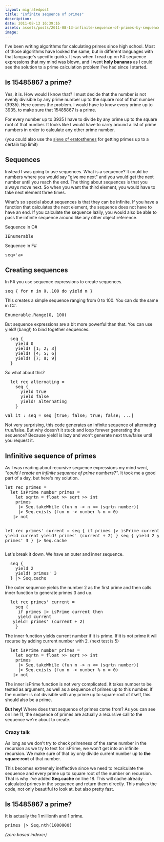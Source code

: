 ```yaml
---
layout: migratedpost
title: "Infinite sequence of primes"
description:
date: 2011-08-13 16:39:16
assets: assets/posts/2011-08-13-infinite-sequence-of-primes-by-sequence-expressions
image: 
---
```


<p>I've been writing algorithms for calculating primes since high school. Most of those algorithms have looked the same, but in different languages with that language's specific quirks. It was when I read up on F# sequence expressions that my mind was blown, and I went <strong>holy bananas</strong> as I could see the solution to a prime calculation problem I've had since I started.</p>
<h2>Is 15485867 a prime?</h2>
<p>Yes, it is. How would I know that? I must decide that the number is not evenly divisible by any prime number up to the square root of that number (3935). Here comes the problem. I would have to know every prime up to 3935, to make sure that 15485867 is a prime.</p>
<p>For every number up to 3935 I have to divide by any prime up to the square root of that number. It looks like I would have to carry around a list of prime numbers in order to calculate any other prime number.</p>
<p>(you could also use the <a href="http://en.wikipedia.org/wiki/Sieve_of_Eratosthenes">sieve of eratosthenes</a> for getting primes up to a certain top limit)</p>
<h2>Sequences</h2>
<p>Instead I was going to use sequences. What is a sequence? It could be numbers where you would say "give me next" and you would get the next number until you reach the end. The thing about sequences is that you always move next. So when you want the third element, you would have to take next element three times.</p>
<p>What's so special about sequences is that they can be infinite. If you have a function that calculates the next element, the sequence does not have to have an end. If you calculate the sequence lazily, you would also be able to pass the infinite sequence around like any other object reference.</p>
<p>Sequence in C#</p>
<pre class="brush:csharp;gutter:false">IEnumerable<T></pre>
<p>Sequence in F#</p>
<pre class="brush:fsharp;gutter:false">seq<'a> </pre>
<h2>Creating sequences</h2>
<p>In F# you use sequence expressions to create sequences.</p>
<pre class="brush:fsharp;gutter:false">seq { for n in 0..100 do yield n }</pre>
<p>This creates a simple sequence ranging from 0 to 100. You can do the same in C#.</p>
<pre class="brush:csharp;gutter:false">Enumerable.Range(0, 100)</pre>
<p>But sequence expressions are a bit more powerful than that. You can use yield! (bang!) to bind together sequences.</p>
<pre class="brush:fsharp">  seq { 
    yield 0
    yield! [1; 2; 3]
    yield! [4; 5; 6]
    yield! [7; 8; 9]
  }</pre>
<p>So what about this?</p>
<pre class="brush:fsharp">  let rec alternating = 
    seq {
      yield true
      yield false
      yield! alternating
    }</pre>
<pre>val it : seq<bool> = seq [true; false; true; false; ...]</pre>
<p>Not very surprising, this code generates an infinite sequence of alternating true/false. But why doesn't it stuck and loop forever generating the sequence? Because yield! is lazy and won't generate next true/false until you request it.</p>
<h2>Infinitive sequence of primes</h2>
<p>As I was reading about recursive sequence expressions my mind went, <em>"could I create an infinite sequence of prime numbers?"</em>. It took me a good part of a day, but here's my solution.</p>
<pre class="brush:fsharp">let rec primes = 
  let isPrime number primes =
    let sqrtn = float >> sqrt >> int
    primes
     |> Seq.takeWhile (fun n -> n <= (sqrtn number))
     |> Seq.exists (fun n -> number % n = 0)
   |> not

  let rec primes' current =
    seq {
     if primes |> isPrime current then
     yield current
   yield! primes' (current + 2)
    }
  seq {
    yield 2
    yield! primes' 3
  } |> Seq.cache</pre>
<p>Let's break it down. We have an outer and inner sequence.</p>
<pre class="brush:fsharp;first-line:15">  seq {
    yield 2
    yield! primes' 3
  } |> Seq.cache</pre>
<p>The outer sequence yields the number 2 as the first prime and then calls inner function to generate primes 3 and up.</p>
<pre class="brush:fsharp;first-line:9">  let rec primes' current =
    seq {
     if primes |> isPrime current then
     yield current
   yield! primes' (current + 2)
    }
</pre>
<p>The inner function yields current number if it is prime. If it is not prime it will recurse by adding current number with 2. (next test is 5)</p>
<pre class="brush:fsharp;first-line:2">  let isPrime number primes =
    let sqrtn = float >> sqrt >> int
    primes
     |> Seq.takeWhile (fun n -> n <= (sqrtn number))
     |> Seq.exists (fun n -> number % n = 0)
   |> not</pre>
<p>The inner isPrime function is not very complicated. It takes number to be tested as argument, as well as a sequence of primes up to this number. If the number is not divisible with any prime up to square root of itself, this should also be a prime.</p>
<p><strong>But hey!</strong> Where does that sequence of primes come from? As you can see on line 11, the sequence of primes are actually a recursive call to the sequence we're about to create.</p>
<h3>Crazy talk</h3>
<p>As long as we don't try to check primeness of the same number in the recursion as we try to test for isPrime, we won't get into an infinite recursion. We make sure of that by only divide current number up to <strong>the square root</strong> of that number.</p>
<p>This becomes extremely ineffective since we need to recalculate the sequence and every prime up to square root of the number on recursion. That is why I've added <strong>Seq.cache</strong> on line 18. This will cache already calculated primes in the sequence and return them directly. This makes the code, not only beautiful to look at, but also pretty fast.</p>
<h2>Is 15485867 a prime?</h2>
<p>It is actually the 1 millionth and 1 prime.</p>
<pre class="brush:fsharp;gutter:false">primes |> Seq.nth(1000000)</pre>
<p><em>(zero based indexer)</em></p>
